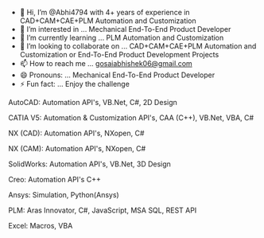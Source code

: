 - 👋 Hi, I’m @Abhi4794 with 4+ years of experience in CAD+CAM+CAE+PLM Automation and Customization
- 👀 I’m interested in ... Mechanical End-To-End Product Developer
- 🌱 I’m currently learning ... PLM Automation and Customization
- 💞️ I’m looking to collaborate on ... CAD+CAM+CAE+PLM Automation and Customization or End-To-End Product Development Projects
- 📫 How to reach me ... gosaiabhishek06@gmail.com
- 😄 Pronouns: ... Mechanical End-To-End Product Developer
- ⚡ Fun fact: ... Enjoy the challenge
  
AutoCAD: Automation API's, VB.Net, C#, 2D Design

CATIA V5: Automation & Customization API's, CAA (C++), VB.Net, VBA, C#

NX (CAD): Automation API's, NXopen, C#

NX (CAM): Automation API's, NXopen, C#

SolidWorks: Automation API's, VB.Net, 3D Design

Creo: Automation API's C++

Ansys: Simulation, Python(Ansys)

PLM: Aras Innovator, C#, JavaScript, MSA SQL, REST API

Excel: Macros, VBA

<!---
Abhi4794/Abhi4794 is a ✨ special ✨ repository because its `README.md` (this file) appears on your GitHub profile.
You can click the Preview link to take a look at your changes.
--->
